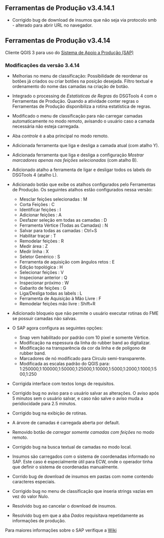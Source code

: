 ## Ferramentas de Produção v3.4.14.1

* Corrigido bug de download de insumos que não seja via protocolo smb - alterado para abrir URL no navegador.

## Ferramentas de Produção v3.4.14

Cliente QGIS 3 para uso do [Sistema de Apoio a Produção (SAP)](https://github.com/1cgeo/sap)

### Modificações da versão 3.4.14

* Melhorias no menu de classificação: Possibilidade de reordenar os botões já criados ou criar botões na posição desejada. Filtro textual e ordenamento do nome das camadas na criação de botão.

* Integrado o processing de _Estatísticas de Regras_ do DSGTools 4 com o Ferramentas de Produção. Quando a atividade conter regras o Ferramentas de Produção disponibiliza a rotina estatística de regras.

* Modificado o menu de classificação para não carregar camadas automaticamente no modo remoto, avisando o usuário caso a camada necessária não esteja carregada.

* Aba _controle_ é a aba principal no modo remoto.

* Adicionada ferramenta que liga e desliga a camada atual (com atalho Y).

* Adicionada ferramenta que liga e desliga a configuração _Mostrar marcadores apenas nas feições selecionadas_ (com atalho B).

* Adicionado atalho a ferramenta de ligar e desligar todos os labels do DSGTools 4 (atalho L).

* Adicionado botão que exibe os atalhos configurados pelo Ferramentas de Produção. Os seguintes atalhos estão configurados nessa versão:
    * Mesclar feições selecionadas : M
    * Corta Feições : C
    * Identificar feições : I
    * Adicionar feições : A
    * Desfazer seleção em todas as camadas : D
    * Ferramenta Vértice (Todas as Camadas) : N
    * Salvar para todas as camadas : Ctrl+S
    * Habilitar traçar : T
    * Remodelar feições : R
    * Medir área : Z
    * Medir linha : X
    * Seletor Genérico : S
    * Ferramenta de aquisição com ângulos retos : E
    * Edição topológica : H
    * Selecionar feições : V
    * Inspecionar anterior : Q
    * Inspecionar próximo : W
    * Gabarito de feições : G
    * Liga/Desliga todas as labels : L
    * Ferramenta de Aquisição à Mão Livre : F
    * Remodelar feições mão livre : Shift+R

* Adicionado bloqueio que não permite o usuário executar rotinas do FME se possuir camadas não salvas.

* O SAP agora configura as seguintes opções:
    * Snap vem habilitado por padrão com 10 pixel e somente Vértice.
    * Modificação na espessura da linha do rubber band ao digitalizar.
    * Modificação na transparência da cor da linha e de polígono de rubber band.
    * Marcadores de nó modificado para Círculo semi-transparente.
    * Modificada as escalas padrão do QGIS para: 1:250000,1:100000,1:50000,1:25000,1:10000,1:5000,1:2000,1:1000,1:500,1:250

* Corrigida interface com textos longs de requisitos.

* Corrigido bug no aviso para o usuário salvar as alterações. O aviso após 5 minutos sem o usuário salvar, e caso não salve o aviso muda a peridiocidade para 2.5 minutos.

* Corrigido bug na exibição de rotinas.

* A árvore de camadas é carregada aberta por default.

* Removido botão de _carregar somente camadas com feições_ no modo remoto.

* Corrigido bug na busca textual de camadas no modo local.

* Insumos são carregados com o sistema de coordenadas informado no SAP. Este caso é especialmente útil para ECW, onde o operador tinha que definir o sistema de coordenadas manualmente.

* Corrido bug de download de insumos em pastas com nome contendo caracteres especiais.

* Corrigido bug no menu de classificação que inseria strings vazias em vez do valor Nulo.

* Resolvido bug ao cancelar o download de insumos.

* Resolvido bug em que a aba _Dados_ requisitava repetidamente as informações de produção.


Para maiores informações sobre o SAP verifique a [Wiki](https://github.com/1cgeo/sap/wiki)
